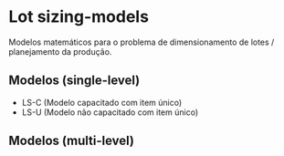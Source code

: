 # Lot sizing-models

Modelos matemáticos para o problema de dimensionamento de lotes / planejamento da produção.

## Modelos (single-level)

- LS-C (Modelo capacitado com item único)
- LS-U (Modelo não capacitado com item único)

## Modelos (multi-level)

